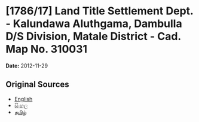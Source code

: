 # [1786/17] Land Title Settlement Dept. - Kalundawa Aluthgama, Dambulla D/S Division, Matale District - Cad. Map No. 310031

**Date:** 2012-11-29

## Original Sources

- [English](https://documents.gov.lk/view/extra-gazettes/2012/11/1786-17_E.pdf)
- [සිංහල](https://documents.gov.lk/view/extra-gazettes/2012/11/1786-17_S.pdf)
- [தமிழ்](https://documents.gov.lk/view/extra-gazettes/2012/11/1786-17_T.pdf)
